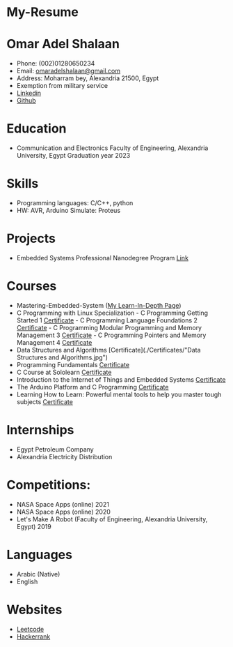 # My-Resume

# Omar Adel Shalaan
  -	Phone: (002)01280650234
  -	Email: omaradelshalaan@gmail.com 
  -	Address: Moharram bey, Alexandria 21500, Egypt
  -	Exemption from military service
  - [Linkedin](https://www.linkedin.com/in/omar-adel-shalaan-67aaa714b/)
  - [Github](https://github.com/OmarAdelShalaan)
# Education
  -	 Communication and Electronics Faculty of Engineering, Alexandria University, Egypt Graduation year 2023

# Skills
  -	Programming languages: C/C++, python 
  -	HW: AVR, Arduino Simulate: Proteus 

# Projects 
  -	Embedded Systems Professional Nanodegree Program [Link](https://github.com/OmarAdelShalaan/Embedded-Systems-Professional-Nanodegree-Program) 

# Courses 
  -	Mastering-Embedded-System  ([My Learn-In-Depth Page](https://www.learn-in-depth.com/online-diploma/omaradelshalaan%40gmail.com))
  - C Programming with Linux Specialization
		- C Programming Getting Started 1  [Certificate]()
		- C Programming Language Foundations 2  [Certificate]()
		- C Programming Modular Programming and Memory Management 3  [Certificate]()
		- C Programming Pointers and Memory Management 4  [Certificate]()
  -	Data Structures and Algorithms  [Certificate](./Certificates/"Data Structures and Algorithms.jpg")  
  -	Programming Fundamentals  [Certificate]()  
  -	C Course at Sololearn  [Certificate]()   
  -	Introduction to the Internet of Things and Embedded Systems  [Certificate]() 
  -	The Arduino Platform and C Programming  [Certificate]()  
  -	Learning How to Learn: Powerful mental tools to help you master tough subjects  [Certificate]()  
  
# Internships 
  -	Egypt Petroleum Company 
  -	Alexandria Electricity Distribution 

# Competitions: 
  -	NASA Space Apps (online) 2021 
  -	NASA Space Apps (online) 2020 
  -	Let's Make A Robot (Faculty of Engineering, Alexandria University, Egypt) 2019

# Languages
  - Arabic (Native)
  - English

# Websites
  - [Leetcode](https://leetcode.com/OmarAdelShalaan/)
  - [Hackerrank](https://www.hackerrank.com/omaradelshalaan)
  